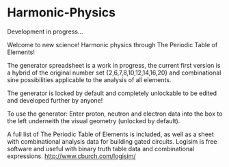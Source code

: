 # Harmonic-Physics
Development in progress... 

Welcome to new science! 
Harmonic physics through The Periodic Table of Elements! 

The generator spreadsheet is a work in progress, the current first version is a hybrid of the original number set {2,6,7,8,10,12,14,16,20}
and combinational sine possibilities applicable to the analysis of all elements. 

The generator is locked by default and completely unlockable to be edited and developed further by anyone! 

To use the generator: Enter proton, neutron and electron data into the box to the left underneith the visual geometry (unlocked by default).

A full list of The Periodic Table of Elements is included, as well as a sheet with combinational analysis data for building gated circuits.
Logisim is free software and useful with binary truth table data and combinational expressions. http://www.cburch.com/logisim/
